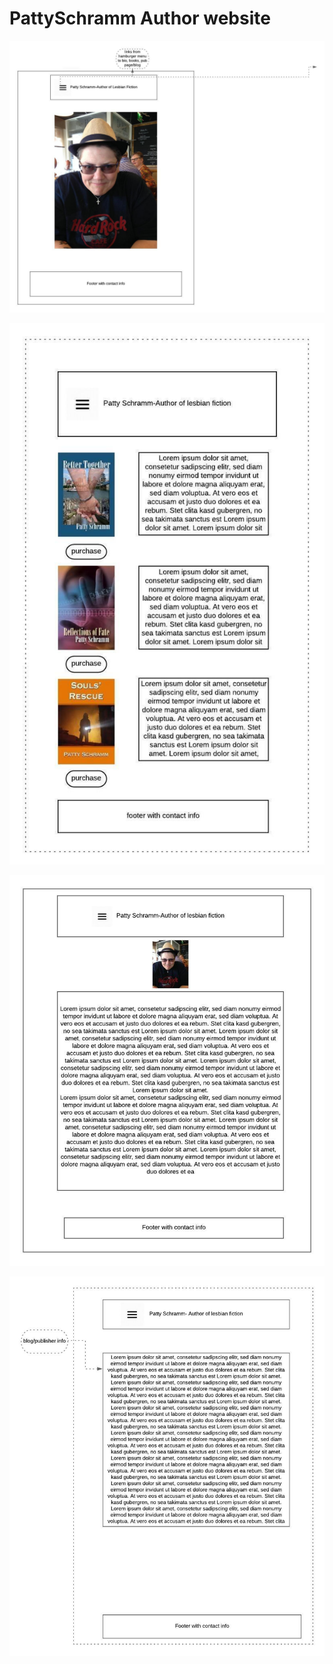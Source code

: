 # PattySchramm Author website

![alt text](https://github.com/JeanineHoffman/PattySchramm/blob/master/Mobile%20sketch/Page%201.jpg)

![alt text](https://github.com/JeanineHoffman/PattySchramm/blob/master/Mobile%20sketch/Page%202.jpg)

![alt text](https://github.com/JeanineHoffman/PattySchramm/blob/master/Mobile%20sketch/Page%203.jpg)

![alt text](https://github.com/JeanineHoffman/PattySchramm/blob/master/Mobile%20sketch/Page%204.jpg)

